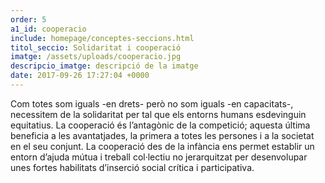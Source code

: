 ```yaml
---
order: 5
a1_id: cooperacio
include: homepage/conceptes-seccions.html
titol_seccio: Solidaritat i cooperació
imatge: /assets/uploads/cooperacio.jpg
descripcio_imatge: descripció de la imatge
date: 2017-09-26 17:27:04 +0000
---
```


Com totes som iguals -en drets- però no som iguals -en capacitats-, necessitem de la solidaritat per tal que els entorns humans esdevinguin equitatius.
La cooperació és l’antagònic de la competició; aquesta última beneficia a les avantatjades, la primera a totes les persones i a la societat en el seu conjunt.
La cooperació des de la infància ens permet establir un entorn d’ajuda mútua i treball col·lectiu no jerarquitzat per desenvolupar unes fortes habilitats d’inserció social crítica i participativa.
